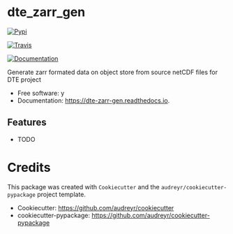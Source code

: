 # dte_zarr_gen


[![Pypi](https://img.shields.io/pypi/v/dte_zarr_gen.svg)](https://pypi.python.org/pypi/dte_zarr_gen)

[![Travis](https://img.shields.io/travis/philipkershaw/dte_zarr_gen.svg)](https://travis-ci.org/philipkershaw/dte_zarr_gen)

[![Documentation](https://readthedocs.org/projects/dte-zarr-gen/badge/?version=latest)](https://dte-zarr-gen.readthedocs.io/en/latest/?badge=latest)




Generate zarr formated data on object store from source netCDF files for DTE project


* Free software: y
* Documentation: https://dte-zarr-gen.readthedocs.io.


## Features

* TODO

# Credits

This package was created with `Cookiecutter` and the `audreyr/cookiecutter-pypackage` project template.

 * Cookiecutter: https://github.com/audreyr/cookiecutter
 * cookiecutter-pypackage: https://github.com/audreyr/cookiecutter-pypackage
